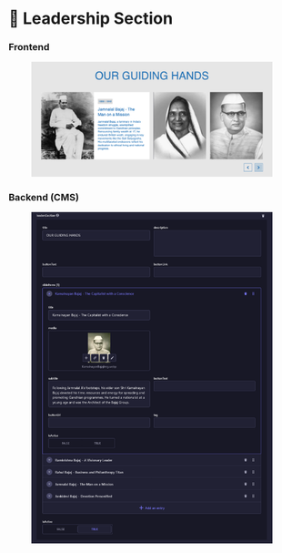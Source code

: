 # 📎 Leadership Section

### **Frontend**

<figure><img src="../../../.gitbook/assets/our-legacy-guiding-hands-section.png" alt=""><figcaption></figcaption></figure>

### Backend (CMS)

<figure><img src="../../../.gitbook/assets/our-legacy-guiding-hands-section-cms.png" alt=""><figcaption></figcaption></figure>
